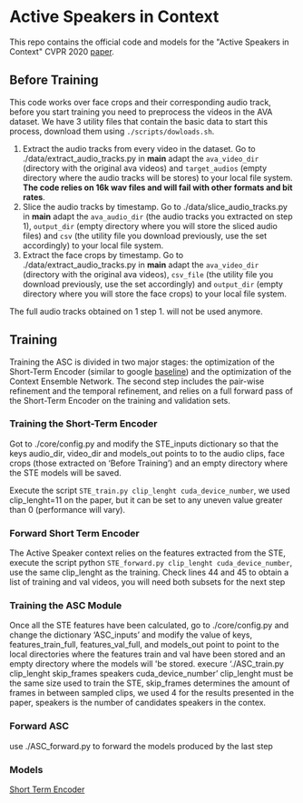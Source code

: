 # Active Speakers in Context
This repo contains the official code and models for the "Active Speakers in Context" CVPR 2020 [paper](https://arxiv.org/pdf/2005.09812.pdf).


## Before Training
This code works over  face crops and their corresponding audio track, before you start training you need to preprocess the videos in the AVA dataset. We have 3 utility files that contain the basic data to start this process, download them using `./scripts/dowloads.sh`.

1. Extract the audio tracks from every video in the dataset. Go to ./data/extract_audio_tracks.py in  __main__ adapt the `ava_video_dir` (directory with the original ava videos) and `target_audios` (empty directory where the audio tracks will be stores) to your local file system. **The code relies on 16k wav files and will fail with other formats and bit rates**.
2. Slice the audio tracks by timestamp. Go to ./data/slice_audio_tracks.py in  __main__ adapt the `ava_audio_dir` (the audio tracks you extracted on step 1), `output_dir` (empty directory where you will store the sliced audio files) and  `csv` (the utility file you download previously, use the set accordingly) to your local file system.
3. Extract the face crops by timestamp. Go to ./data/extract_audio_tracks.py in  __main__ adapt the `ava_video_dir` (directory with the original ava videos), `csv_file` (the utility file you download previously, use the set accordingly) and  `output_dir` (empty directory where you will store the face crops) to your local file system.

The full audio tracks obtained on 1 step 1. will not be used anymore.

## Training
Training the ASC is divided in two major stages: the optimization of the Short-Term Encoder (similar to google [baseline](https://arxiv.org/abs/1901.01342)) and the optimization of the Context Ensemble Network. The second step includes the pair-wise refinement and the temporal refinement, and relies on a full forward pass of the Short-Term Encoder on the training and validation sets.

### Training the Short-Term Encoder
Got to ./core/config.py  and modify the STE_inputs dictionary so that the keys audio_dir, video_dir and models_out points to to the audio clips, face crops (those extracted on ‘Before Training’) and an empty directory where the STE models will be saved.

Execute the script `STE_train.py clip_lenght cuda_device_number`, we used clip_lenght=11 on the paper, but it can be set to any uneven value greater than 0 (performance will vary).

### Forward Short Term Encoder
The Active Speaker context relies on the features extracted from the STE, execute the script python `STE_forward.py clip_lenght cuda_device_number`, use the same clip_lenght as the training. Check lines 44 and 45 to obtain a list of training and val videos, you will need both subsets for the next step

### Training the ASC Module
Once all the STE features have been calculated, go to ./core/config.py and change the dictionary ‘ASC_inputs’ and modify the value of keys, features_train_full, features_val_full, and  models_out point to point to the local directories where the features train and val have been stored and an empty directory where the models will 'be stored.  execure ‘./ASC_train.py clip_lenght skip_frames speakers cuda_device_number’ clip_lenght must be the same size used to train the STE, skip_frames determines the amount of frames in between sampled clips, we used 4 for the results presented in the paper, speakers is the number of candidates speakers in the contex.

### Forward ASC
use ./ASC_forward.py to forward the models produced by the last step


### Models
[Short Term Encoder](https://filedn.com/l0kNCNuXuEq70c3iUHsXxJ7/active-speakers-context/STE.pth) 
